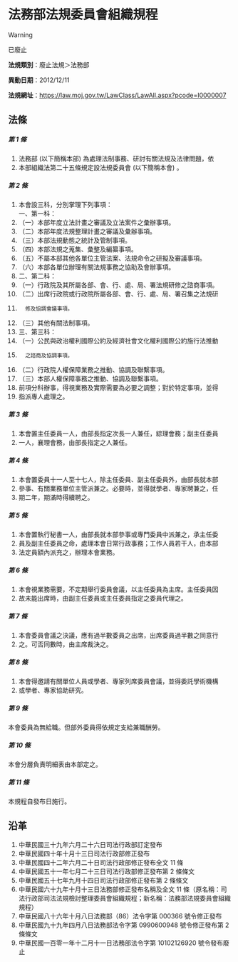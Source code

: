# 法務部法規委員會組織規程


> [!WARNING]
> 已廢止


**法規類別**：廢止法規＞法務部

**異動日期**：2012/12/11  

**法規網址**：https://law.moj.gov.tw/LawClass/LawAll.aspx?pcode=I0000007



## 法條
##### 第 1 條
1. 法務部 (以下簡稱本部) 為處理法制事務、研討有關法規及法律問題，依
1. 本部組織法第二十五條規定設法規委員會 (以下簡稱本會) 。

##### 第 2 條
1. 本會設三科，分別掌理下列事項：  
一、第一科：
1. （一）本部年度立法計畫之審議及立法案件之彙辦事項。
1. （二）本部年度法規整理計畫之審議及彙辦事項。
1. （三）本部法規動態之統計及管制事項。
1. （四）本部法規之蒐集、彙整及編纂事項。
1. （五）不屬本部其他各單位主管法案、法規命令之研擬及審議事項。
1. （六）本部各單位辦理有關法規事務之協助及會辦事項。
1. 二、第二科：
1. （一）行政院及其所屬各部、會、行、處、局、署法規研修之諮商事項。
1. （二）出席行政院或行政院所屬各部、會、行、處、局、署召集之法規研
1.       修及協調會議事項。
1. （三）其他有關法制事項。
1. 三、第三科：
1. （一）公民與政治權利國際公約及經濟社會文化權利國際公約施行法推動
1.       之諮商及協調事項。
1. （二）行政院人權保障業務之推動、協調及聯繫事項。
1. （三）本部人權保障事務之推動、協調及聯繫事項。
1. 前項分科辦事，得視業務及實際需要為必要之調整；對於特定事項，並得
1. 指派專人處理之。

##### 第 3 條
1. 本會置主任委員一人，由部長指定次長一人兼任，綜理會務；副主任委員
1. 一人，襄理會務，由部長指定之人兼任。

##### 第 4 條
1. 本會置委員十一人至十七人，除主任委員、副主任委員外，由部長就本部
1. 參事、有關業務單位主管派兼之。必要時，並得就學者、專家聘兼之，任
1. 期二年，期滿時得續聘之。

##### 第 5 條
1. 本會置執行秘書一人，由部長就本部參事或專門委員中派兼之，承主任委
1. 員及副主任委員之命，處理本會日常行政事務；工作人員若干人，由本部
1. 法定員額內派充之，辦理本會業務。

##### 第 6 條
1. 本會視業務需要，不定期舉行委員會議，以主任委員為主席。主任委員因
1. 故未能出席時，由副主任委員或主任委員指定之委員代理之。

##### 第 7 條
1. 本會委員會議之決議，應有過半數委員之出席，出席委員過半數之同意行
1. 之。可否同數時，由主席裁決之。

##### 第 8 條
1. 本會得邀請有關單位人員或學者、專家列席委員會議，並得委託學術機構
1. 或學者、專家協助研究。

##### 第 9 條
本會委員為無給職。但部外委員得依規定支給兼職酬勞。

##### 第 10 條
本會分層負責明細表由本部定之。

##### 第 11 條
本規程自發布日施行。

## 沿革
1. 中華民國三十九年六月二十六日司法行政部訂定發布
1. 中華民國四十年十月十三日司法行政部修正發布
1. 中華民國四十二年六月二十日司法行政部修正發布全文 11 條
1. 中華民國五十一年七月二十三日司法行政部修正發布第 2  條條文
1. 中華民國五十七年九月十四日司法行政部修正發布第 2  條條文
1. 中華民國六十九年十月十三日法務部修正發布名稱及全文 11 條（原名稱：司法行政部司法法規檢討整理委員會組織規程；新名稱：法務部法規委員會組織規程）
1. 中華民國八十六年十月八日法務部（86）法令字第 000366 號令修正發布
1. 中華民國九十九年四月八日法務部法令字第 0990600948 號令修正發布第 2  條條文
1. 中華民國一百零一年十二月十一日法務部法令字第 10102126920  號令發布廢止

